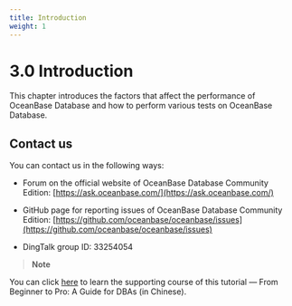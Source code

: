 ```yaml
---
title: Introduction
weight: 1
---
```


# 3.0 Introduction

This chapter introduces the factors that affect the performance of OceanBase Database and how to perform various tests on OceanBase Database. 

## Contact us

You can contact us in the following ways: 

* Forum on the official website of OceanBase Database Community Edition: [https://ask.oceanbase.com/](https://ask.oceanbase.com/)

* GitHub page for reporting issues of OceanBase Database Community Edition: [https://github.com/oceanbase/oceanbase/issues](https://github.com/oceanbase/oceanbase/issues)

* DingTalk group ID: 33254054

> **Note**
>
You can click [here](https://open.oceanbase.com/course/275) to learn the supporting course of this tutorial — From Beginner to Pro: A Guide for DBAs (in Chinese). 
